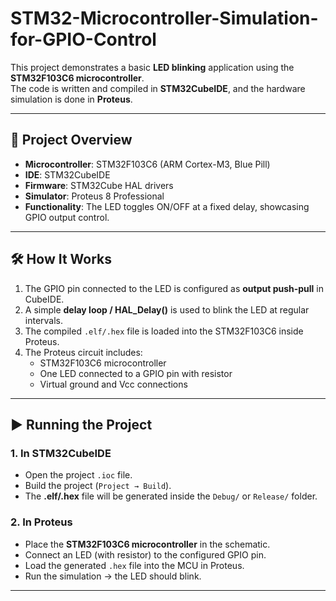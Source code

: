 # STM32-Microcontroller-Simulation-for-GPIO-Control

This project demonstrates a basic **LED blinking** application using the **STM32F103C6 microcontroller**.  
The code is written and compiled in **STM32CubeIDE**, and the hardware simulation is done in **Proteus**.

---

## 📌 Project Overview
- **Microcontroller**: STM32F103C6 (ARM Cortex-M3, Blue Pill)  
- **IDE**: STM32CubeIDE  
- **Firmware**: STM32Cube HAL drivers  
- **Simulator**: Proteus 8 Professional  
- **Functionality**: The LED toggles ON/OFF at a fixed delay, showcasing GPIO output control.

---

## 🛠️ How It Works
1. The GPIO pin connected to the LED is configured as **output push-pull** in CubeIDE.  
2. A simple **delay loop / HAL_Delay()** is used to blink the LED at regular intervals.  
3. The compiled `.elf/.hex` file is loaded into the STM32F103C6 inside Proteus.  
4. The Proteus circuit includes:
   - STM32F103C6 microcontroller  
   - One LED connected to a GPIO pin with resistor  
   - Virtual ground and Vcc connections  

---

## ▶️ Running the Project
### 1. In STM32CubeIDE
- Open the project `.ioc` file.  
- Build the project (`Project → Build`).  
- The **.elf/.hex** file will be generated inside the `Debug/` or `Release/` folder.  

### 2. In Proteus
- Place the **STM32F103C6 microcontroller** in the schematic.  
- Connect an LED (with resistor) to the configured GPIO pin.  
- Load the generated `.hex` file into the MCU in Proteus.  
- Run the simulation → the LED should blink.  

---

